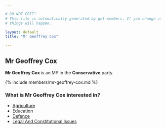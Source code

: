 ```yaml
---

# DO NOT EDIT!
# This file is automatically generated by get-members. If you change it, bad
# things will happen.

layout: default
title: "Mr Geoffrey Cox"

---
```


## Mr Geoffrey Cox

**Mr Geoffrey Cox** is an MP in the **Conservative** party.

{% include members/mr-geoffrey-cox.md %}

### What is Mr Geoffrey Cox interested in?


* [Agriculture](/interests/agriculture.html)
* [Education](/interests/education.html)
* [Defence](/interests/defence.html)
* [Legal And Constitutional Issues](/interests/legal-and-constitutional-issues.html)
